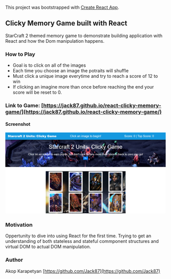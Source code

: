 This project was bootstrapped with [Create React App](https://github.com/facebook/create-react-app).

## Clicky Memory Game built with React

StarCraft 2 themed memory game to demonstrate building application with React and how the Dom manipulation happens.

### How to Play
- Goal is to click on all of the images
- Each time you choose an image the potraits will shuffle
- Must click a unique image everytime and try to reach a score of 12 to win
- If clicking an imagine more than once before reaching the end your score will be reset to 0.

### Link to Game: [https://jack87.github.io/react-clicky-memory-game/](https://jack87.github.io/react-clicky-memory-game/)

#### Screenshot
![Screnshot](https://raw.githubusercontent.com/Jack87/react-clicky-memory-game/master/public/assets/images/clickySC2Screenshot.PNG)

### Motivation
Oppertunity to dive into using React for the first time. Trying to get an understanding of both stateless and stateful commponent structures and virtual DOM to actual DOM manipulation. 

### Author
Akop Karapetyan  [https://github.com/Jack87](https://github.com/Jack87) 
